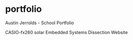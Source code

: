 # portfolio
Austin Jerrolds - School Portfolio

CASIO-fx260 solar Embedded Systems Dissection Website
